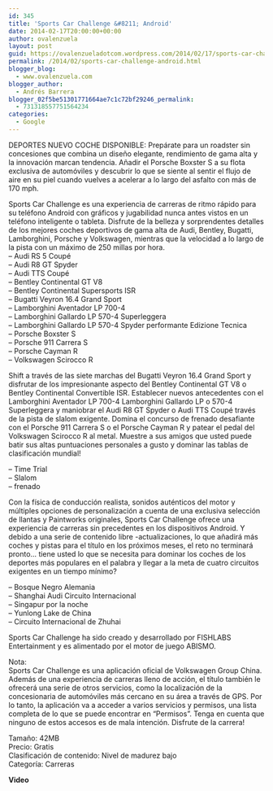 ```yaml
---
id: 345
title: 'Sports Car Challenge &#8211; Android'
date: 2014-02-17T20:00:00+00:00
author: ovalenzuela
layout: post
guid: https://ovalenzueladotcom.wordpress.com/2014/02/17/sports-car-challenge-android
permalink: /2014/02/sports-car-challenge-android.html
blogger_blog:
  - www.ovalenzuela.com
blogger_author:
  - Andrés Barrera
blogger_02f5be51301771664ae7c1c72bf29246_permalink:
  - 731318557751564234
categories:
  - Google
---
```

DEPORTES NUEVO COCHE DISPONIBLE: Prepárate para un roadster sin concesiones que combina un diseño elegante, rendimiento de gama alta y la innovación marcan tendencia. Añadir el Porsche Boxster S a su flota exclusiva de automóviles y descubrir lo que se siente al sentir el flujo de aire en su piel cuando vuelves a acelerar a lo largo del asfalto con más de 170 mph.

Sports Car Challenge es una experiencia de carreras de ritmo rápido para su teléfono Android con gráficos y jugabilidad nunca antes vistos en un teléfono inteligente o tableta. Disfrute de la belleza y sorprendentes detalles de los mejores coches deportivos de gama alta de Audi, Bentley, Bugatti, Lamborghini, Porsche y Volkswagen, mientras que la velocidad a lo largo de la pista con un máximo de 250 millas por hora.  
&#8211; Audi RS 5 Coupé  
&#8211; Audi R8 GT Spyder  
&#8211; Audi TTS Coupé  
&#8211; Bentley Continental GT V8  
&#8211; Bentley Continental Supersports ISR  
&#8211; Bugatti Veyron 16.4 Grand Sport  
&#8211; Lamborghini Aventador LP 700-4  
&#8211; Lamborghini Gallardo LP 570-4 Superleggera  
&#8211; Lamborghini Gallardo LP 570-4 Spyder performante Edizione Tecnica  
&#8211; Porsche Boxster S  
&#8211; Porsche 911 Carrera S  
&#8211; Porsche Cayman R  
&#8211; Volkswagen Scirocco R

Shift a través de las siete marchas del Bugatti Veyron 16.4 Grand Sport y disfrutar de los impresionante aspecto del Bentley Continental GT V8 o Bentley Continental Convertible ISR. Establecer nuevos antecedentes con el Lamborghini Aventador LP 700-4 Lamborghini Gallardo LP o 570-4 Superleggera y maniobrar el Audi R8 GT Spyder o Audi TTS Coupé través de la pista de slalom exigente. Domina el concurso de frenado desafiante con el Porsche 911 Carrera S o el Porsche Cayman R y patear el pedal del Volkswagen Scirocco R al metal. Muestre a sus amigos que usted puede batir sus altas puntuaciones personales a gusto y dominar las tablas de clasificación mundial!

&#8211; Time Trial  
&#8211; Slalom  
&#8211; frenado

Con la física de conducción realista, sonidos auténticos del motor y múltiples opciones de personalización a cuenta de una exclusiva selección de llantas y Paintworks originales, Sports Car Challenge ofrece una experiencia de carreras sin precedentes en los dispositivos Android. Y debido a una serie de contenido libre -actualizaciones, lo que añadirá más coches y pistas para el título en los próximos meses, el reto no terminará pronto&#8230; tiene usted lo que se necesita para dominar los coches de los deportes más populares en el palabra y llegar a la meta de cuatro circuitos exigentes en un tiempo mínimo?

&#8211; Bosque Negro Alemania  
&#8211; Shanghai Audi Circuito Internacional  
&#8211; Singapur por la noche  
&#8211; Yunlong Lake de China  
&#8211; Circuito Internacional de Zhuhai

Sports Car Challenge ha sido creado y desarrollado por FISHLABS Entertainment y es alimentado por el motor de juego ABISMO.

Nota:  
Sports Car Challenge es una aplicación oficial de Volkswagen Group China. Además de una experiencia de carreras lleno de acción, el título también le ofrecerá una serie de otros servicios, como la localización de la concesionaria de automóviles más cercano en su área a través de GPS. Por lo tanto, la aplicación va a acceder a varios servicios y permisos, una lista completa de lo que se puede encontrar en &#8220;Permisos&#8221;. Tenga en cuenta que ninguno de estos accesos es de mala intención. Disfrute de la carrera!

Tamaño: 42MB  
Precio: Gratis  
Clasificación de contenido: Nivel de madurez bajo  
Categoría: Carreras

**Video**